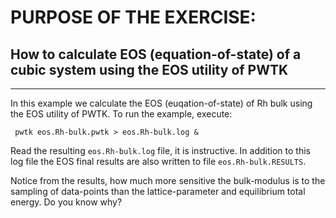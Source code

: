 # PURPOSE OF THE EXERCISE:
## How to calculate EOS (equation-of-state) of a cubic system using the EOS utility of PWTK
--------------------------------------------------------------------

In this example we calculate the EOS (euqation-of-state) of Rh
bulk using the EOS utility of PWTK. To run the example, execute:

     pwtk eos.Rh-bulk.pwtk > eos.Rh-bulk.log &

Read the resulting `eos.Rh-bulk.log` file, it is instructive. In
addition to this log file the EOS final results are also written to
file `eos.Rh-bulk.RESULTS`.

Notice from the results, how much more sensitive the bulk-modulus is
to the sampling of data-points than the lattice-parameter and
equilibrium total energy. Do you know why?


